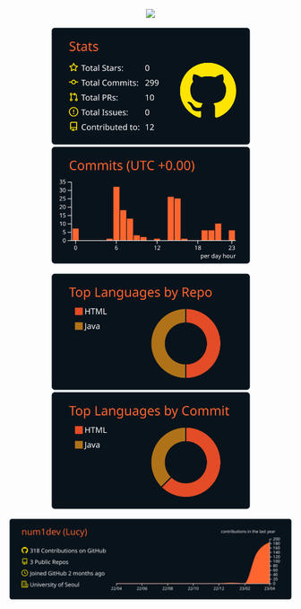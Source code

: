 
 <p align="center">
<img src="https://user-images.githubusercontent.com/122321793/229888958-a043e5f3-3a35-4c91-9e43-678d5ba63ab9.svg" width="710" />
</p>
<p align="center">
<img src="https://raw.githubusercontent.com/num1dev/num1dev/main/profile-summary-card-output/codeSTACKr/3-stats.svg" width="355" />
<img src="https://raw.githubusercontent.com/num1dev/num1dev/main/profile-summary-card-output/codeSTACKr/4-productive-time.svg" width="355" />
</p>
<p align="center">
<img src="https://raw.githubusercontent.com/num1dev/num1dev/main/profile-summary-card-output/codeSTACKr/1-repos-per-language.svg" width="355" />
<img src="https://raw.githubusercontent.com/num1dev/num1dev/main/profile-summary-card-output/codeSTACKr/2-most-commit-language.svg" width="355" />
</p>

<p align="center">
  <img src="https://raw.githubusercontent.com/num1dev/num1dev/main/profile-summary-card-output/codeSTACKr/0-profile-details.svg" width="710" />
</p>


